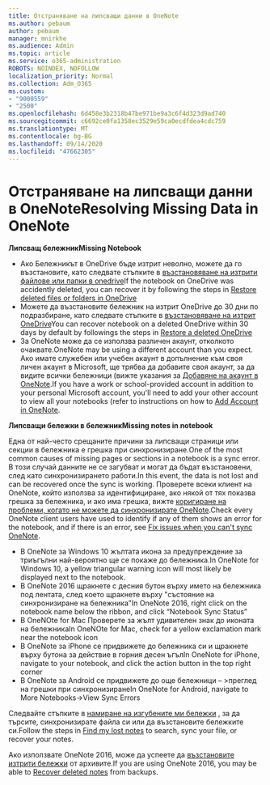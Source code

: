 ```yaml
---
title: Отстраняване на липсващи данни в OneNote
ms.author: pebaum
author: pebaum
manager: mnirkhe
ms.audience: Admin
ms.topic: article
ms.service: o365-administration
ROBOTS: NOINDEX, NOFOLLOW
localization_priority: Normal
ms.collection: Adm_O365
ms.custom:
- "9000559"
- "2500"
ms.openlocfilehash: 6d458e3b2318b47be971be9a3c6f4d323d9ad740
ms.sourcegitcommit: c6692ce0fa1358ec3529e59ca0ecdfdea4cdc759
ms.translationtype: MT
ms.contentlocale: bg-BG
ms.lasthandoff: 09/14/2020
ms.locfileid: "47662305"
---
```

# <a name="resolving-missing-data-in-onenote"></a><span data-ttu-id="25c65-102">Отстраняване на липсващи данни в OneNote</span><span class="sxs-lookup"><span data-stu-id="25c65-102">Resolving Missing Data in OneNote</span></span>

<span data-ttu-id="25c65-103">**Липсващ бележник**</span><span class="sxs-lookup"><span data-stu-id="25c65-103">**Missing Notebook**</span></span>

- <span data-ttu-id="25c65-104">Ако Бележникът в OneDrive бъде изтрит неволно, можете да го възстановите, като следвате стъпките в [възстановяване на изтрити файлове или папки в onedrive](https://support.office.com/article/949ada80-0026-4db3-a953-c99083e6a84f)</span><span class="sxs-lookup"><span data-stu-id="25c65-104">If the notebook on OneDrive was accidently deleted, you can recover it by following the steps in [Restore deleted files or folders in OneDrive](https://support.office.com/article/949ada80-0026-4db3-a953-c99083e6a84f)</span></span>
- <span data-ttu-id="25c65-105">Можете да възстановите бележник на изтрит OneDrive до 30 дни по подразбиране, като следвате стъпките в [възстановяване на изтрит OneDrive](https://docs.microsoft.com/onedrive/restore-deleted-onedrive)</span><span class="sxs-lookup"><span data-stu-id="25c65-105">You can recover notebook on a deleted OneDrive within 30 days by default by followings the steps in [Restore a deleted OneDrive](https://docs.microsoft.com/onedrive/restore-deleted-onedrive)</span></span>
- <span data-ttu-id="25c65-106">За OneNote може да се използва различен акаунт, отколкото очаквате.</span><span class="sxs-lookup"><span data-stu-id="25c65-106">OneNote may be using a different account than you expect.</span></span> <span data-ttu-id="25c65-107">Ако имате служебен или учебен акаунт в допълнение към своя личен акаунт в Microsoft, ще трябва да добавите своя акаунт, за да видите всички бележници (вижте указания за [Добавяне на акаунт в OneNote](https://support.office.com/article/5afff855-54ee-47e4-a773-db048d4ac299).</span><span class="sxs-lookup"><span data-stu-id="25c65-107">If you have a work or school-provided account in addition to your personal Microsoft account, you'll need to add your other account to view all your notebooks (refer to instructions on how to [Add Account in OneNote](https://support.office.com/article/5afff855-54ee-47e4-a773-db048d4ac299).</span></span>

<span data-ttu-id="25c65-108">**Липсващи бележки в бележник**</span><span class="sxs-lookup"><span data-stu-id="25c65-108">**Missing notes in notebook**</span></span>

<span data-ttu-id="25c65-109">Една от най-често срещаните причини за липсващи страници или секции в бележника е грешка при синхронизиране.</span><span class="sxs-lookup"><span data-stu-id="25c65-109">One of the most common causes of missing pages or sections in a notebook is a sync error.</span></span> <span data-ttu-id="25c65-110">В този случай данните не се загубват и могат да бъдат възстановени, след като синхронизирането работи.</span><span class="sxs-lookup"><span data-stu-id="25c65-110">In this event, the data is not lost and can be recovered once the sync is working.</span></span> <span data-ttu-id="25c65-111">Проверете всеки клиент на OneNote, който използва за идентифициране, ако някой от тях показва грешка за бележника, и ако има грешка, вижте [коригиране на проблеми, когато не можете да синхронизирате OneNote](https://support.office.com/article/299495ef-66d1-448f-90c1-b785a6968d45).</span><span class="sxs-lookup"><span data-stu-id="25c65-111">Check every OneNote client users have used to identify if any of them shows an error for the notebook, and if there is an error, see [Fix issues when you can't sync OneNote](https://support.office.com/article/299495ef-66d1-448f-90c1-b785a6968d45).</span></span>

- <span data-ttu-id="25c65-112">В OneNote за Windows 10 жълтата икона за предупреждение за триъгълни най-вероятно ще се покаже до бележника.</span><span class="sxs-lookup"><span data-stu-id="25c65-112">In OneNote for Windows 10, a yellow triangular warning icon will most likely be displayed next to the notebook.</span></span>
- <span data-ttu-id="25c65-113">В OneNote 2016 щракнете с десния бутон върху името на бележника под лентата, след което щракнете върху "състояние на синхронизиране на бележника"</span><span class="sxs-lookup"><span data-stu-id="25c65-113">In OneNote 2016, right click on the notebook name below the ribbon, and click “Notebook Sync Status”</span></span>
- <span data-ttu-id="25c65-114">В OneNOte for Mac Проверете за жълт удивителен знак до иконата на бележника</span><span class="sxs-lookup"><span data-stu-id="25c65-114">In OneNOte for Mac, check for a yellow exclamation mark near the notebook icon</span></span>
- <span data-ttu-id="25c65-115">В OneNote за iPhone се придвижете до бележника си и щракнете върху бутона за действие в горния десен ъгъл</span><span class="sxs-lookup"><span data-stu-id="25c65-115">In OneNote for iPhone, navigate to your notebook, and click the action button in the top right corner</span></span>
- <span data-ttu-id="25c65-116">В OneNote за Android се придвижете до още бележници – >преглед на грешки при синхронизиране</span><span class="sxs-lookup"><span data-stu-id="25c65-116">In OneNote for Android, navigate to More Notebooks->View Sync Errors</span></span>

<span data-ttu-id="25c65-117">Следвайте стъпките в [намиране на изгубените ми бележки](https://support.office.com/article/32cb2bd7-afe7-44d2-a711-398a88421287) , за да търсите, синхронизирате файла си или да възстановите бележките си.</span><span class="sxs-lookup"><span data-stu-id="25c65-117">Follow the steps in [Find my lost notes](https://support.office.com/article/32cb2bd7-afe7-44d2-a711-398a88421287) to search, sync your file, or recover your notes.</span></span>

<span data-ttu-id="25c65-118">Ако използвате OneNote 2016, може да успеете да [възстановите изтрити бележки](https://support.office.com/article/32ed1036-74fd-4c21-bc28-033a486e6b14) от архивите.</span><span class="sxs-lookup"><span data-stu-id="25c65-118">If you are using OneNote 2016, you may be able to [Recover deleted notes](https://support.office.com/article/32ed1036-74fd-4c21-bc28-033a486e6b14) from backups.</span></span>